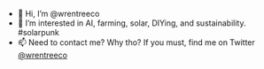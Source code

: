 - 👋 Hi, I’m @wrentreeco
- 👀 I’m interested in AI, farming, solar, DIYing, and sustainability. #solarpunk
- 📫 Need to contact me? Why tho? If you must, find me on Twitter [@wrentreeco](https://twitter.com/wrentreeco)

<!---
wrentreeco/wrentreeco is a ✨ special ✨ repository because its `README.md` (this file) appears on your GitHub profile.
You can click the Preview link to take a look at your changes.
--->
